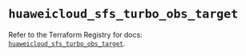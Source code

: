 # `huaweicloud_sfs_turbo_obs_target`

Refer to the Terraform Registry for docs: [`huaweicloud_sfs_turbo_obs_target`](https://registry.terraform.io/providers/huaweicloud/huaweicloud/1.71.1/docs/resources/sfs_turbo_obs_target).
